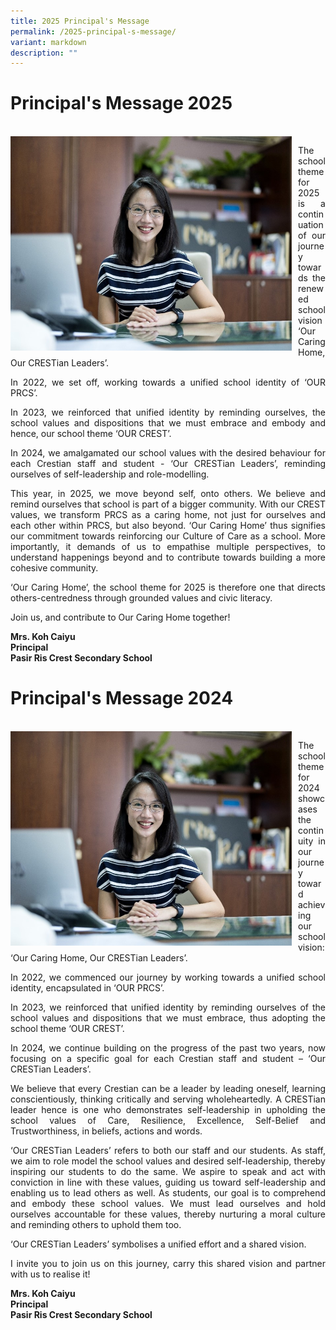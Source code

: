 ```yaml
---
title: 2025 Principal's Message
permalink: /2025-principal-s-message/
variant: markdown
description: ""
---
```

<h1>Principal's Message 2025</h1>
<div><br>
<div style="float: left">
<img src="/images/Our%20Staff/Principal_Message_2024.jpg" alt="Principal_PRCS.jpeg" style="width:450px; margin-right:10px;">
</div><div>

<p align="justify">The school theme for 2025 is a continuation of our journey towards the renewed school vision ‘Our Caring Home, Our CRESTian Leaders’.</p>
<p align="justify">In 2022, we set off, working towards a unified school identity of ‘OUR PRCS’. </p>
<p align="justify">In 2023, we reinforced that unified identity by reminding ourselves, the school values and dispositions that we must embrace and embody and hence, our school theme ‘OUR CREST’. </p>
<p align="justify">In 2024, we amalgamated our school values with the desired behaviour for each Crestian staff and student - ‘Our CRESTian Leaders’, reminding ourselves of self-leadership and role-modelling. </p>
<p align="justify">This year, in 2025, we move beyond self, onto others. We believe and remind ourselves that school is part of a bigger community. With our CREST values, we transform PRCS as a caring home, not just for ourselves and each other within PRCS, but also beyond. ‘Our Caring Home’ thus signifies our commitment towards reinforcing our Culture of Care as a school. More importantly, it demands of us to empathise multiple perspectives, to understand happenings beyond and to contribute towards building a more cohesive community.</p>
<p align="justify">‘Our Caring Home’, the school theme for 2025 is therefore one that directs others-centredness through grounded values and civic literacy.</p>
<p align="justify">Join us, and contribute to Our Caring Home together!</p>
<p><strong>Mrs. Koh Caiyu<br>
Principal<br>
Pasir Ris Crest Secondary School</strong></p></div></div>

<h1>Principal's Message 2024</h1>
<div><br>
<div style="float: left">
<img src="/images/Our%20Staff/Principal_Message_2024.jpg" alt="Principal_PRCS.jpeg" style="width:450px; margin-right:10px;">
</div><div>
<p align="justify">The school theme for 2024 showcases the continuity in our journey toward achieving our school vision: ‘Our Caring Home, Our CRESTian Leaders’. </p>
<p align="justify">In 2022, we commenced our journey by working towards a unified school identity, encapsulated in ‘OUR PRCS’. </p>
<p align="justify">In 2023, we reinforced that unified identity by reminding ourselves of the school values and dispositions that we must embrace, thus adopting the school theme ‘OUR CREST’.  </p>
<p align="justify">In 2024, we continue building on the progress of the past two years, now focusing on a specific goal for each Crestian staff and student – ‘Our CRESTian Leaders’. </p>
<p align="justify">We believe that every Crestian can be a leader by leading oneself, learning conscientiously, thinking critically and serving wholeheartedly. A CRESTian leader hence is one who demonstrates self-leadership in upholding the school values of Care, Resilience, Excellence, Self-Belief and Trustworthiness, in beliefs, actions and words. </p>
<p align="justify">‘Our CRESTian Leaders’ refers to both our staff and our students. As staff, we aim to role model the school values and desired self-leadership, thereby inspiring our students to do the same. We aspire to speak and act with conviction in line with these values, guiding us toward self-leadership and enabling us to lead others as well. As students, our goal is to comprehend and embody these school values. We must lead ourselves and hold ourselves accountable for these values, thereby nurturing a moral culture and reminding others to uphold them too. </p>
<p align="justify">‘Our CRESTian Leaders’ symbolises a unified effort and a shared vision. </p>
<p align="justify">I invite you to join us on this journey, carry this shared vision and partner with us to realise it! </p>
<p><strong>Mrs. Koh Caiyu<br>
Principal<br>
Pasir Ris Crest Secondary School</strong></p></div></div>